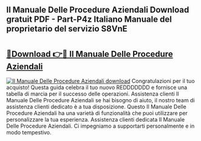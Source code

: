 ## Il Manuale Delle Procedure Aziendali Download gratuit PDF - Part-P4z Italiano Manuale del proprietario del servizio S8VnE

# <h2><a href="http://dfa5j5.blite.top/?on=Il+Manuale+Delle+Procedure+Aziendali">🔗Download 👉🔴 Il Manuale Delle Procedure Aziendali</a></h2>

[![Il Manuale Delle Procedure Aziendali download](https://i.imgur.com/lujVjoI.png)](http://dfa5j5.blite.top/?on=Il+Manuale+Delle+Procedure+Aziendali)
Congratulazioni per il tuo acquisto! Questa guida celebra il tuo nuovo REDDDDDDD e fornisce una tabella di marcia per il successo delle operazioni. Assistenza clienti Il Manuale Delle Procedure Aziendali se hai bisogno di aiuto, il nostro team di assistenza clienti dedicato è a tua disposizione. Questo Il Manuale Delle Procedure Aziendali ha una varietà di funzionalità che puoi utilizzare per personalizzare la tua esperienza. Assistenza clienti dedicata Il Manuale Delle Procedure Aziendali. Ci impegniamo a supportarti personalmente e in modo tempestivo.
